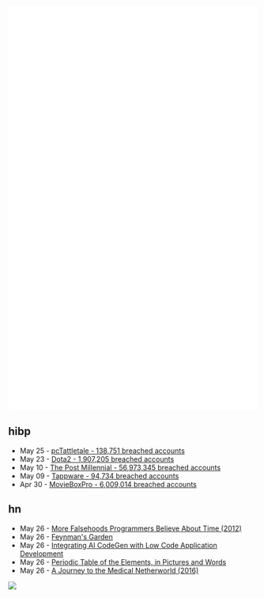 ![Metrics](https://raw.githubusercontent.com/phixion/phixion/master/metrics.svg)

## hibp

<!--
for https://github.com/phixion/phixion/blob/main/.github/workflows/feeds.yml
-->
<!--START_SECTION:haveibeenpwnd-->
- May 25 - [pcTattletale - 138,751 breached accounts](https://haveibeenpwned.com/PwnedWebsites#pcTattletale)
- May 23 - [Dota2 - 1,907,205 breached accounts](https://haveibeenpwned.com/PwnedWebsites#Dota2)
- May 10 - [The Post Millennial - 56,973,345 breached accounts](https://haveibeenpwned.com/PwnedWebsites#ThePostMillennial)
- May 09 - [Tappware - 94,734 breached accounts](https://haveibeenpwned.com/PwnedWebsites#Tappware)
- Apr 30 - [MovieBoxPro - 6,009,014 breached accounts](https://haveibeenpwned.com/PwnedWebsites#MovieBoxPro)
<!--END_SECTION:haveibeenpwnd-->

## hn

<!--
for https://github.com/phixion/phixion/blob/main/.github/workflows/feeds.yml
-->
<!--START_SECTION:hn-->
- May 26 - [More Falsehoods Programmers Believe About Time (2012)](https://infiniteundo.com/post/25509354022/more-falsehoods-programmers-believe-about-time)
- May 26 - [Feynman's Garden](https://www.marginalia.nu/log/a_108_feynman_revisited/)
- May 26 - [Integrating AI CodeGen with Low Code Application Development](https://blog.codesolvent.com/2024/05/integrating-ai-codegen-with-low-code.html)
- May 26 - [Periodic Table of the Elements, in Pictures and Words](https://elements.wlonk.com/)
- May 26 - [A Journey to the Medical Netherworld (2016)](https://hazlitt.net/longreads/journey-medical-netherworld)
<!--END_SECTION:hn-->

<!--
for https://yhype.me
-->
![](https://hit.yhype.me/github/profile?user_id=13013670)
